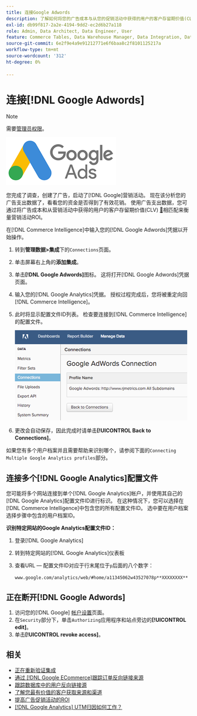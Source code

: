 ```yaml
---
title: 连接Google Adwords
description: 了解如何将您的广告成本与从您的促销活动中获得的用户的客户存留期价值(CLV)相结合，以衡量促销活动ROI。
exl-id: db99f817-2a2e-4194-9dd2-ec2d6b27a118
role: Admin, Data Architect, Data Engineer, User
feature: Commerce Tables, Data Warehouse Manager, Data Integration, Data Import/Export
source-git-commit: 6e2f9e4a9e91212771e6f6baa8c2f8101125217a
workflow-type: tm+mt
source-wordcount: '312'
ht-degree: 0%

---
```


# 连接[!DNL Google Adwords]

>[!NOTE]
>
>需要[管理员权限](../../../administrator/user-management/user-management.md)。

![](../../../assets/Google_Adwords_logo.png)

您完成了调查，创建了广告，启动了[!DNL Google]营销活动。 现在该分析您的广告支出数据了，看看您的资金是否得到了有效花销。 使用广告支出数据，您可通过将广告成本和从营销活动中获得的用户的客户存留期价值(CLV) [&#128279;](../../analysis/roi-ad-camp.md)相匹配来衡量营销活动ROI。

在[!DNL Commerce Intelligence]中输入您的[!DNL Google Adwords]凭据以开始操作。

1. 转到&#x200B;**管理数据>集成**&#x200B;下的`Connections`页面。
1. 单击屏幕右上角的&#x200B;**添加集成**。
1. 单击&#x200B;**[!DNL Google Adwords]**&#x200B;图标。 这将打开[!DNL Google Adwords]凭据页面。
1. 输入您的[!DNL Google Analytics]凭据。 授权过程完成后，您将被重定向回[!DNL Commerce Intelligence]。
1. 此时将显示配置文件ID列表。 检查要连接到[!DNL Commerce Intelligence]的配置文件。

   ![](../../../assets/cnnct-profile.png)

1. 更改会自动保存，因此完成时请单击&#x200B;**[!UICONTROL Back to Connections]**。

如果您有多个用户档案并且需要帮助来识别哪个，请参阅下面的`Connecting Multiple Google Analytics profiles`部分。

## 连接多个[!DNL Google Analytics]配置文件

您可能将多个网站连接到单个[!DNL Google Analytics]帐户，并使用其自己的[!DNL Google Analytics]配置文件ID进行标识。 在这种情况下，您可以选择在[!DNL Commerce Intelligence]中包含您的所有配置文件ID。 选中要在用户档案选择步骤中包含的用户档案ID。

**识别特定网站的Google Analytics配置文件ID：**

1. 登录[!DNL Google Analytics]
1. 转到特定网站的[!DNL Google Analytics]仪表板
1. 查看URL — 配置文件ID对应于行末尾位于`p`后面的八个数字：

   `www.google.com/analytics/web/#home/a11345062w43527078p**XXXXXXXX**`

## 正在断开[!DNL Google Adwords]

1. 访问您的[!DNL Google] [帐户设置](https://www.google.com/account/about/?hl=en)页面。
1. 在`Security`部分下，单击`Authorizing`应用程序和站点旁边的&#x200B;**[!UICONTROL edit]**。
1. 单击&#x200B;**[!UICONTROL revoke access]**。

## 相关

* [正在重新验证集成](https://experienceleague.adobe.com/docs/commerce-knowledge-base/kb/how-to/mbi-reauthenticating-integrations.html?lang=zh-Hans)
* [通过 [!DNL Google ECommerce]跟踪订单反向链接来源](../integrations/google-ecommerce.md)
* [跟踪数据库中的用户反向链接源](../../analysis/google-track-user-acq.md)
* [了解您最有价值的客户获取来源和渠道](../../analysis/most-value-source-channel.md)
* [提高广告促销活动的ROI](../../analysis/roi-ad-camp.md)
* [ [!DNL Google Analytics] UTM归因如何工作？](../../analysis/utm-attributes.md)
